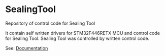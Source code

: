 # SealingTool
Repository of control code for Sealing Tool

It contain self written drivers for STM32F446RETX MCU and control code for Sealing Tool.
Sealing Tool was controlled by written control code.

See: [Documentation](Doc/Documentation.md)
